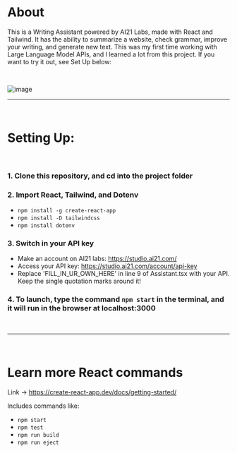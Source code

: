 # About

This is a Writing Assistant powered by AI21 Labs, made with React and Tailwind. It has the ability to summarize a website, check grammar, improve your writing, and generate new text. This was my first time working with Large Language Model APIs, and I learned a lot from this project. If you want to try it out, see Set Up below:

&nbsp;

![image](https://github.com/Daniel-Lamb/Writing_Assistant_AI/assets/96439440/fa1fb7d2-c3cf-4915-b6df-539d6ade4c7c)

<hr>
&nbsp;

# Setting Up:
&nbsp;
### 1. Clone this repository, and cd into the project folder

### 2. Import React, Tailwind, and Dotenv

- `npm install -g create-react-app`
- `npm install -D tailwindcss`
- `npm install dotenv`

### 3. Switch in your API key
- Make an account on AI21 labs: https://studio.ai21.com/
- Access your API key: https://studio.ai21.com/account/api-key
- Replace 'FILL_IN_UR_OWN_HERE' in line 9 of Assistant.tsx with your API.  Keep the single quotation marks around it!

### 4. To launch, type the command `npm start` in the terminal, and it will run in the browser at localhost:3000

&nbsp;
<hr>
&nbsp;

# Learn more React commands
Link -> https://create-react-app.dev/docs/getting-started/

Includes commands like:
- `npm start`
- `npm test`
- `npm run build`
- `npm run eject`
